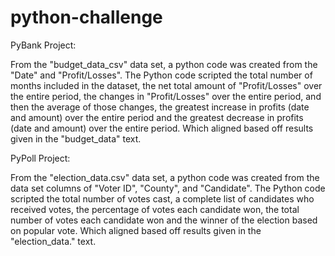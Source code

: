 # python-challenge

PyBank Project:

From the "budget_data_csv" data set, a python code was created from the "Date" and "Profit/Losses". The Python code scripted the total number of months included in the dataset, the net total amount of "Profit/Losses" over the entire period, the changes in "Profit/Losses" over the entire period, and then the average of those changes, the greatest increase in profits (date and amount) over the entire period and the greatest decrease in profits (date and amount) over the entire period. Which aligned based off results given in the "budget_data" text.

PyPoll Project:

From the "election_data.csv" data set, a python code was created from the data set columns of "Voter ID", "County", and "Candidate". The Python code scripted the total number of votes cast, a complete list of candidates who received votes, the percentage of votes each candidate won, the total number of votes each candidate won and the winner of the election based on popular vote. Which aligned based off results given in the "election_data." text.

